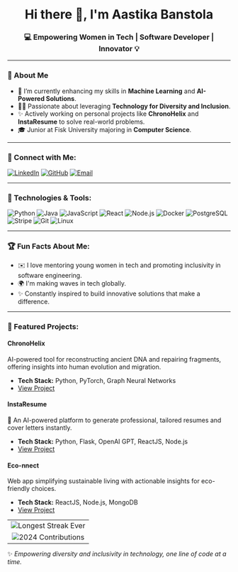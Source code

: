 <h1 align="center"> Hi there 👋, I'm Aastika Banstola </h1>
<h3 align="center"> 💻 Empowering Women in Tech | Software Developer | Innovator 💡 </h3>


---




### 🚀 About Me
- 🌱 I’m currently enhancing my skills in **Machine Learning** and **AI-Powered Solutions**.  
- 👩‍💻 Passionate about leveraging **Technology for Diversity and Inclusion**.  
- ✨ Actively working on personal projects like **ChronoHelix** and **InstaResume** to solve real-world problems.  
- 🎓 Junior at Fisk University majoring in **Computer Science**.  

---

### 🔗 Connect with Me:
<p align="left">
<a href="https://www.linkedin.com/in/aastika-/" target="_blank"><img src="https://img.shields.io/badge/-LinkedIn-blue?style=for-the-badge&logo=linkedin" alt="LinkedIn"></a>
<a href="https://github.com/aastikab" target="_blank"><img src="https://img.shields.io/badge/-GitHub-000?style=for-the-badge&logo=github" alt="GitHub"></a>
<a href="mailto:abanstola07@my.fisk.edu"><img src="https://img.shields.io/badge/-Email-d14836?style=for-the-badge&logo=gmail&logoColor=white" alt="Email"></a>
</p>

---

### 💼 Technologies & Tools:
<p align="left">
<img src="https://img.shields.io/badge/-Python-3776AB?style=for-the-badge&logo=python&logoColor=white" alt="Python">
<img src="https://img.shields.io/badge/-Java-007396?style=for-the-badge&logo=java&logoColor=white" alt="Java">
<img src="https://img.shields.io/badge/-JavaScript-F7DF1E?style=for-the-badge&logo=javascript&logoColor=black" alt="JavaScript">
<img src="https://img.shields.io/badge/-React-61DAFB?style=for-the-badge&logo=react&logoColor=black" alt="React">
<img src="https://img.shields.io/badge/-Node.js-339933?style=for-the-badge&logo=nodedotjs&logoColor=white" alt="Node.js">
<img src="https://img.shields.io/badge/-Docker-2496ED?style=for-the-badge&logo=docker&logoColor=white" alt="Docker">
<img src="https://img.shields.io/badge/-PostgreSQL-4169E1?style=for-the-badge&logo=postgresql&logoColor=white" alt="PostgreSQL">
<img src="https://img.shields.io/badge/-Stripe-008CDD?style=for-the-badge&logo=stripe&logoColor=white" alt="Stripe">
<img src="https://img.shields.io/badge/-Git-F05032?style=for-the-badge&logo=git&logoColor=white" alt="Git">
<img src="https://img.shields.io/badge/-Linux-FCC624?style=for-the-badge&logo=linux&logoColor=black" alt="Linux">
</p>

---

### 🏆 Fun Facts About Me:
- ✉️ I love mentoring young women in tech and promoting inclusivity in software engineering.  
- 🌍 I'm making waves in tech globally.  
- ✨ Constantly inspired to build innovative solutions that make a difference.  

---

### 🌟 Featured Projects:
#### **ChronoHelix**  
AI-powered tool for reconstructing ancient DNA and repairing fragments, offering insights into human evolution and migration.  
- **Tech Stack:** Python, PyTorch, Graph Neural Networks  
- [View Project](https://github.com/aastikab/ChronoHelix)  

#### **InstaResume**  
📌 An AI-powered platform to generate professional, tailored resumes and cover letters instantly.  
- **Tech Stack:** Python, Flask, OpenAI GPT, ReactJS, Node.js
- [View Project](https://github.com/aastikab/InstaResume)  

#### **Eco-nnect**  
Web app simplifying sustainable living with actionable insights for eco-friendly choices.  
- **Tech Stack:** ReactJS, Node.js, MongoDB  
- [View Project](https://github.com/miyannishar/eco-nnect)  

<table align="center" style="width: 100%; max-width: 800px; margin: auto; border-collapse: collapse;">
  <tr>
    <td align="center">
      <!-- Longest Streak Ever -->
      <img src="https://github-readme-streak-stats.herokuapp.com/?user=aastikab&theme=chartreuse-dark&hide_border=true" alt="Longest Streak Ever" />
    </td>
  </tr>
  <tr>
    <td align="center">
      <!-- Total Contributions for 2024 (Visual representation) -->
      <img src="https://github-profile-summary-cards.vercel.app/api/cards/yearly-activity?username=aastikab&theme=2077" alt="2024 Contributions" />
    </td>
  </tr>
</table>




✨ *Empowering diversity and inclusivity in technology, one line of code at a time.*  
